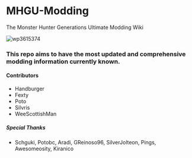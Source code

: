 # MHGU-Modding
The Monster Hunter Generations Ultimate Modding Wiki


![wp3615374](https://github.com/user-attachments/assets/e524a2be-4b3f-40ad-a5e0-43f9ac24d680)

### This repo aims to have the most updated and comprehensive modding information currently known.

#### Contributors
* Handburger
* Fexty
* Poto
* Silvris
* WeeScottishMan

##### Special Thanks
*  Schguki, Potobc, Aradi, GReinoso96, SilverJolteon, Pings, Awesomeosity, Kiranico
